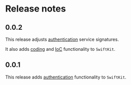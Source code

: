 # Release notes


## 0.0.2

This release adjusts [authentication][Authentication] service signatures.

It also adds [coding][Coding] and [IoC][IoC] functionality to `SwiftKit`. 


## 0.0.1

This release adds [authentication][Authentication] functionality to `SwiftKit`.


[Authentication]: Readmes/Authentication.md
[Coding]: Readmes/Coding.md 
[Extensions]: Readmes/Extensions.md
[IoC]: Readmes/IoC.md

